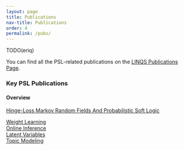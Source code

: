 ```yaml
---
layout: page
title: Publications
nav-title: Publications
order: 4
permalink: /pubs/
---
```


TODO(eriq)

You can find all the PSL-related publications on the [LINQS Publications Page](https://linqs.soe.ucsc.edu/biblio).

### Key PSL Publications

#### Overview
[Hinge-Loss Markov Random Fields And Probabilistic Soft Logic](https://linqs.soe.ucsc.edu/node/242)  



[Weight Learning](https://linqs.soe.ucsc.edu/node/26)  
[Online Inference](https://linqs.soe.ucsc.edu/node/249)  
[Latent Variables](https://linqs.soe.ucsc.edu/node/263)  
[Topic Modeling](https://linqs.soe.ucsc.edu/node/259)  
